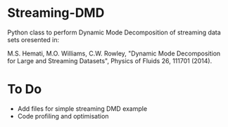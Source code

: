 # Streaming-DMD
Python class to perform Dynamic Mode Decomposition of streaming data sets oresented in:

M.S. Hemati, M.O. Williams, C.W. Rowley, "Dynamic Mode Decomposition for Large and Streaming Datasets", 
Physics of Fluids 26, 111701 (2014).

# To Do

* Add files for simple streaming DMD example
* Code profiling and optimisation





